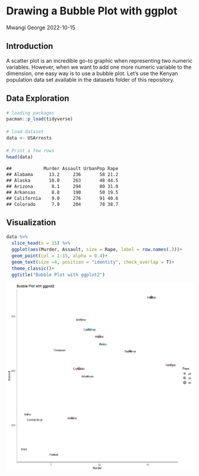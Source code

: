 Drawing a Bubble Plot with ggplot
================
Mwangi George
2022-10-15

## Introduction

A scatter plot is an incredible go-to graphic when representing two
numeric variables. However, when we want to add one more numeric
variable to the dimension, one easy way is to use a bubble plot. Let’s
use the Kenyan population data set available in the datasets folder of
this repository.

## Data Exploration

``` r
# loading packages 
pacman::p_load(tidyverse)

# load dataset
data <- USArrests

# Print a few rows
head(data)
```

    ##            Murder Assault UrbanPop Rape
    ## Alabama      13.2     236       58 21.2
    ## Alaska       10.0     263       48 44.5
    ## Arizona       8.1     294       80 31.0
    ## Arkansas      8.8     190       50 19.5
    ## California    9.0     276       91 40.6
    ## Colorado      7.9     204       78 38.7

## Visualization

``` r
data %>% 
  slice_head(n = 15) %>% 
  ggplot(aes(Murder, Assault, size = Rape, label = row.names(.)))+
  geom_point(col = 1:15, alpha = 0.4)+
  geom_text(size =4, position = "identity", check_overlap = T)+
  theme_classic()+
  ggtitle("Bubble Plot with ggplot2")
```

![](bubble-plot_files/figure-gfm/unnamed-chunk-2-1.png)<!-- -->
